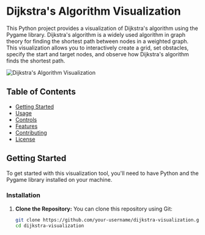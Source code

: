# Dijkstra's Algorithm Visualization

This Python project provides a visualization of Dijkstra's algorithm using the Pygame library. Dijkstra's algorithm is a widely used algorithm in graph theory for finding the shortest path between nodes in a weighted graph. This visualization allows you to interactively create a grid, set obstacles, specify the start and target nodes, and observe how Dijkstra's algorithm finds the shortest path.

![Dijkstra's Algorithm Visualization](demo.gif)

## Table of Contents

- [Getting Started](#getting-started)
- [Usage](#usage)
- [Controls](#controls)
- [Features](#features)
- [Contributing](#contributing)
- [License](#license)

## Getting Started

To get started with this visualization tool, you'll need to have Python and the Pygame library installed on your machine.

### Installation

1. **Clone the Repository:** You can clone this repository using Git:

   ```bash
   git clone https://github.com/your-username/dijkstra-visualization.git
   cd dijkstra-visualization
   ```
